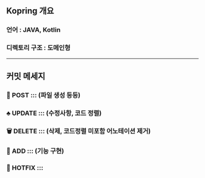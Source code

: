 ## Kopring 개요
### 언어 : JAVA, Kotlin
### 디렉토리 구조 : 도메인형
---
## 커밋 메세지
### 📌 POST ::: (파일 생성 등등)
### ♣ UPDATE ::: (수정사항, 코드 정렬)
### 🗑 DELETE ::: (삭제, 코드정렬 미포함 어노테이션 제거)
### 🎲 ADD ::: (기능 구현)
### 🧨 HOTFIX :::
